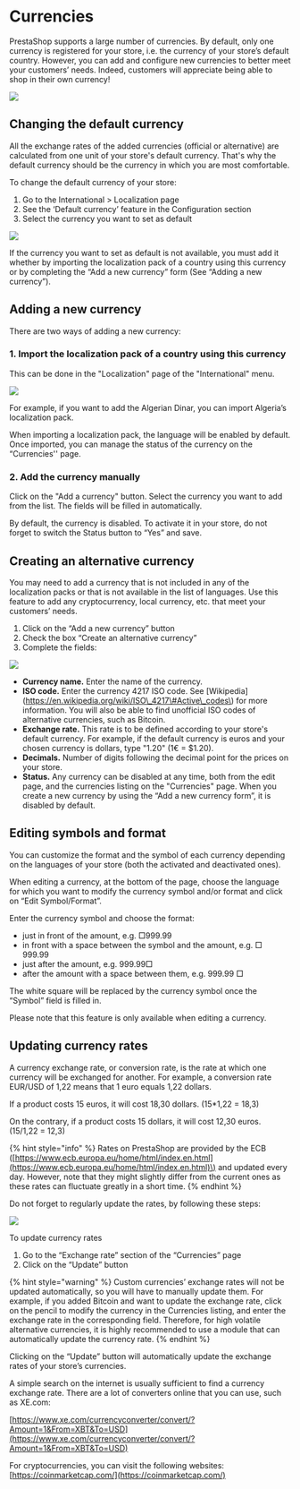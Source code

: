 # Currencies

PrestaShop supports a large number of currencies. By default, only one currency is registered for your store, i.e. the currency of your store’s default country. However, you can add and configure new currencies to better meet your customers’ needs. Indeed, customers will appreciate being able to shop in their own currency! 

![](https://lh5.googleusercontent.com/iiCDXDmk8RoXR0En6n_bc03N-lLM3NmuJJCktD4wGN_G0vAFoJdNmynUY0heLJxRmX2ZNB8OVTQmmZhMUv5ExaS6gFdijTpYZajM5ibWlcUN4rbUg2GLQfgIK1iAmem1KkpeX2Z6)

## **Changing the default currency** 

All the exchange rates of the added currencies \(official or alternative\) are calculated from one unit of your store's default currency. That's why the default currency should be the currency in which you are most comfortable.

To change the default currency of your store:

1. Go to the International &gt; Localization page
2. See the ‘Default currency’ feature in the Configuration section
3. Select the currency you want to set as default

![](https://lh3.googleusercontent.com/N_80gl_4o74Uc-KJbIX95Vr-aDdetj5RRCcxqNe2eQNfH_fj3hi5yXE62ZG3wxmWeapirqoELw9cDjGzxckMG9EWq-PmFOCV0s7Wbb7VLYq0WU_HPmdvDS6qJk9fECVNfretdXBl)

If the currency you want to set as default is not available, you must add it whether by importing the localization pack of a country using this currency or by completing the “Add a new currency” form \(See “Adding a new currency”\). 

## **Adding a new currency**

There are two ways of adding a new currency: 

### 1. Import the localization pack of a country using this currency

This can be done in the "Localization" page of the "International" menu. 

![](https://lh3.googleusercontent.com/khKRlRUevgK7s0Vrznpy4RAt0O70EdqiilLjnssnmus_4O8DVTqbTTomkKpDgkMtZCDvADgceWhHr_Cv7FO7r2oQV5dPe906WQxnNSC6B2fTyc4V-QX8SGwrpAY3X4DHEjhxdqR6)

For example, if you want to add the Algerian Dinar, you can import Algeria’s localization pack.

When importing a localization pack, the language will be enabled by default. Once imported, you can manage the status of the currency on the “Currencies'' page. 

### 2. Add the currency manually

Click on the "Add a currency" button. Select the currency you want to add from the list. The fields will be filled in automatically. 

By default, the currency is disabled. To activate it in your store, do not forget to switch the Status button to “Yes” and save.

## **Creating an alternative currency** 

You may need to add a currency that is not included in any of the localization packs or that is not available in the list of languages. Use this feature to add any cryptocurrency, local currency, etc. that meet your customers’ needs.

1. Click on the “Add a new currency” button
2. Check the box “Create an alternative currency” 
3. Complete the fields:

![](https://lh5.googleusercontent.com/dkP6rZ9vf1_NUob3_0PH4xvFiYbvvcIvQdwm2kFdWzi124hGirkclA_um9eH99CZU24LLLGjk_C5QFn8SQAip-DCFCIlFCuWTq58r42Bx1P_NL4zRou6SDHd8M7FIX7vgkl23Jxb)

* **Currency name.** Enter the name of the currency. 
* **ISO code.** Enter the currency 4217 ISO code. See \[Wikipedia\]\(https://en.wikipedia.org/wiki/ISO\_4217\#Active\_codes\) for more information. You will also be able to find unofficial ISO codes of alternative currencies, such as Bitcoin.
* **Exchange rate.** This rate is to be defined according to your store's default currency. For example, if the default currency is euros and your chosen currency is dollars, type "1.20" \(1€ = $1.20\).
* **Decimals.** Number of digits following the decimal point for the prices on your store.
* **Status.** Any currency can be disabled at any time, both from the edit page, and the currencies listing on the "Currencies" page. When you create a new currency by using the “Add a new currency form”, it is disabled by default. 

## **Editing symbols and format** 

You can customize the format and the symbol of each currency depending on the languages of your store \(both the activated and deactivated ones\).

When editing a currency, at the bottom of the page, choose the language for which you want to modify the currency symbol and/or format and click on “Edit Symbol/Format”. 

Enter the currency symbol and choose the format:

* just in front of the amount, e.g. □999.99
* in front with a space between the symbol and the amount, e.g. □ 999.99
* just after the amount, e.g. 999.99□
* after the amount with a space between them, e.g. 999.99 □

The white square will be replaced by the currency symbol once the “Symbol” field is filled in.

Please note that this feature is only available when editing a currency. 

## **Updating currency rates**

A currency exchange rate, or conversion rate, is the rate at which one currency will be exchanged for another. For example, a conversion rate EUR/USD of 1,22 means that 1 euro equals 1,22 dollars.

If a product costs 15 euros, it will cost 18,30 dollars. \(15\*1,22 = 18,3\) 

On the contrary, if a product costs 15 dollars, it will cost 12,30 euros. \(15/1,22 = 12,3\)

{% hint style="info" %}
Rates on PrestaShop are provided by the ECB \([https://www.ecb.europa.eu/home/html/index.en.html](https://www.ecb.europa.eu/home/html/index.en.html)\) and updated every day. However, note that they might slightly differ from the current ones as these rates can fluctuate greatly in a short time.
{% endhint %}

Do not forget to regularly update the rates, by following these steps: 

![](https://lh5.googleusercontent.com/qopylC5ZST5Xkv9RgCaVWMfCeX9ckAEqJyNolSM8iat18FGsMn7LG7KYhqrUEyTwXw-ufLYQRg9U_YGBn-Bk8iD5JJRtdwlFzlaluNnDAeDWQtOIbx_gdiTnm7Nn0OaWm6xMr5nF)

To update currency rates

1. Go to the “Exchange rate” section of the “Currencies” page
2. Click on the “Update” button 

{% hint style="warning" %}
Custom currencies’ exchange rates will not be updated automatically, so you will have to manually update them. For example, if you added Bitcoin and want to update the exchange rate, click on the pencil to modify the currency in the Currencies listing, and enter the exchange rate in the corresponding field. Therefore, for high volatile alternative currencies, it is highly recommended to use a module that can automatically update the currency rate.
{% endhint %}

Clicking on the “Update” button will automatically update the exchange rates of your store’s currencies.  
  
A simple search on the internet is usually sufficient to find a currency exchange rate. There are a lot of converters online that you can use, such as XE.com: 

[https://www.xe.com/currencyconverter/convert/?Amount=1&From=XBT&To=USD](https://www.xe.com/currencyconverter/convert/?Amount=1&From=XBT&To=USD)

For cryptocurrencies, you can visit the following websites: [https://coinmarketcap.com/](https://coinmarketcap.com/)   


